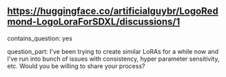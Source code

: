 ## https://huggingface.co/artificialguybr/LogoRedmond-LogoLoraForSDXL/discussions/1

contains_question: yes

question_part: I've been trying to create similar LoRAs for a while now and I've run into bunch of issues with consistency, hyper parameter sensitivity, etc. Would you be willing to share your process?